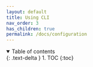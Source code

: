 ```yaml
---
layout: default
title: Using CLI
nav_order: 3
has_children: true
permalink: /docs/configuration
---
```



<details open markdown="block">
  <summary>
    Table of contents
  </summary>
  {: .text-delta }
1. TOC
{:toc}
</details>